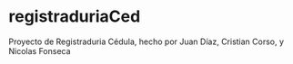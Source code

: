 # registraduriaCed
Proyecto de Registraduria Cédula, hecho por Juan Díaz, Cristian Corso, y Nicolas Fonseca
